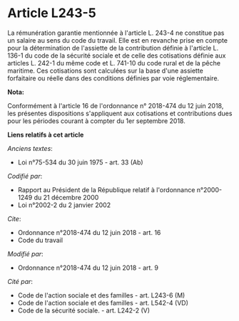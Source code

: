 # Article L243-5

La rémunération garantie mentionnée à l'article L. 243-4 ne constitue pas un salaire au sens du code du travail. Elle est en
revanche prise en compte pour la détermination de l'assiette de la contribution définie à l'article L. 136-1 du code de la
sécurité sociale et de celle des cotisations définie aux articles L. 242-1 du même code et L. 741-10 du code rural et de la
pêche maritime. Ces cotisations sont calculées sur la base d'une assiette forfaitaire ou réelle dans des conditions définies
par voie réglementaire.

**Nota:**

Conformément à l'article 16 de l'ordonnance n° 2018-474 du 12 juin 2018, les présentes dispositions s'appliquent aux
cotisations et contributions dues pour les périodes courant à compter du 1er septembre 2018.

**Liens relatifs à cet article**

_Anciens textes_:

  - Loi n°75-534 du 30 juin 1975 - art. 33 (Ab)

_Codifié par_:

  - Rapport au Président de la République relatif à l'ordonnance n°2000-1249 du 21 décembre 2000
  - Loi n°2002-2 du 2 janvier 2002

_Cite_:

  - Ordonnance n°2018-474 du 12 juin 2018 - art. 16
  - Code du travail

_Modifié par_:

  - Ordonnance n°2018-474 du 12 juin 2018 - art. 9

_Cité par_:

  - Code de l'action sociale et des familles - art. L243-6 (M)
  - Code de l'action sociale et des familles - art. L542-4 (VD)
  - Code de la sécurité sociale. - art. L242-2 (V)
